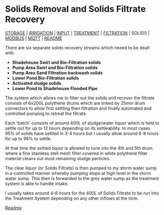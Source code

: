 # Solids Removal and Solids Filtrate Recovery

[STORAGE](https://github.com/wellsy57/Home-Assistant-Project/blob/master/files/STORAGE.md) |
[IRRIGATION](https://github.com/wellsy57/Home-Assistant-Project/blob/master/files/IRRIGATION.md) | [INPUT](https://github.com/wellsy57/Home-Assistant-Project/blob/master/files/INPUT.md) | 
[TREATMENT](https://github.com/wellsy57/Home-Assistant-Project/blob/master/files/TREATMENT.md) | [FILTRATION](https://github.com/wellsy57/Home-Assistant-Project/blob/master/files/FILTRATION.md) | 
SOLIDS | 
[MODBUS](https://github.com/wellsy57/Home-Assistant-Project/blob/master/files/MODBUS.md) | [MQTT](https://github.com/wellsy57/Home-Assistant-Project/blob/master/files/MQTT.md) | [README](https://github.com/wellsy57/Home-Assistant-Project/blob/master/README.md)

There are six separate solids recovery streams which neeed to be dealt with. 

* **Shadehouse Swirl and Bio-Filtration solids**
* **Pump Area Swirl and Bio-Filtration solids**
* **Pump Area Sand Filtration backwash solids**
* **Lower Pond Bio-Filtration solids**
* **Activated sludge solids**
* **Lower Pond to Shadehouse Flooded Pipe**

The system which allows me to filter out the solids and recover the filtrate consists of 6x200L polythene drums which are linked by 25mm drum connectors to allow first settling then filtration and finally automated and controlled pumping to retreat the filtrate.

Each 'batch' consists of around 400L of sludge/water liquor which is held to settle out for up to 12 hours depending on its settleability.
In most cases 95% of solids have settled in 3-4 hours but I usually allow around 6-8 hours for up to 98% to settle.

At that time the settled liquor is allowed to rune into the 4th and 5th drum where a fine stainless stell mesh filter covered in white polythene filter material cleans out most remaining sludge particles. 

The clear liquor (or Solids Filtrate) is then pumped to my storm water sump in a controlled manner whereby pumping stops at high level in the storm water sump.
This then is forwarded to the grey water sump as the treatment system is able to handle intake.

I usually takes around 4-6 hours for the 400L of Solids Filtrate to be run into the Treatment System depending on any other inflows at the time.


[Readme](https://github.com/wellsy57/Home-Assistant-Project/blob/master/README.md)
